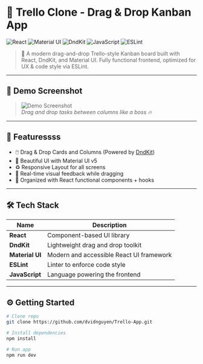 # 🧩 Trello Clone - Drag & Drop Kanban App

![React](https://img.shields.io/badge/React-20232A?style=for-the-badge&logo=react&logoColor=61DAFB)
![Material UI](https://img.shields.io/badge/MUI-007FFF?style=for-the-badge&logo=mui&logoColor=white)
![DndKit](https://img.shields.io/badge/DND--Kit-%234B32C3?style=for-the-badge)
![JavaScript](https://img.shields.io/badge/JavaScript-F7DF1E?style=for-the-badge&logo=javascript&logoColor=black)
![ESLint](https://img.shields.io/badge/ESLint-4B32C3?style=for-the-badge&logo=eslint&logoColor=white)

> 🎯 A modern drag-and-drop Trello-style Kanban board built with React, DndKit, and Material UI. Fully functional frontend, optimized for UX & code style via ESLint.

---

## 📸 Demo Screenshot

> ![Demo Screenshot](https://scontent.fsgn2-6.fna.fbcdn.net/v/t1.15752-9/494691145_3046976882127339_4892319132740143344_n.png?stp=dst-png_s843x403&_nc_cat=110&ccb=1-7&_nc_sid=0024fc&_nc_eui2=AeE7O2GXEAwkJDJX5M4bL14XNGpATSrL0zA0akBNKsvTMKRCsVarcHIfzjnHk_o2dGkxa_bjVxxY9732qHSVHpxy&_nc_ohc=cxalTs-ZPMcQ7kNvwE9yjx8&_nc_oc=AdkxAkV_Nji5I5PVwEdreU2GfzEOfYCdsooZfnWE29AQqxRfY_VWtDfKCFw_ceDJ_23n2MoPX6P2H8tn8r6uIIwP&_nc_ad=z-m&_nc_cid=0&_nc_zt=23&_nc_ht=scontent.fsgn2-6.fna&oh=03_Q7cD2QExEhbFJbNrpP8XCaHZLjzGjbHAOm68kxdNlS0TT9HIRw&oe=685C0F49)  
> _Drag and drop tasks between columns like a boss 🔥_

---

## 🚀 Featuressss

- 🖱️ Drag & Drop Cards and Columns (Powered by [DndKit](https://dndkit.com))
- 🎨 Beautiful UI with Material UI v5
- ♻️ Responsive Layout for all screens
- 🌈 Real-time visual feedback while dragging
- 🧠 Organized with React functional components + hooks

---

## 🛠️ Tech Stack

| Name            | Description                              |
| --------------- | ---------------------------------------- |
| **React**       | Component-based UI library               |
| **DndKit**      | Lightweight drag and drop toolkit        |
| **Material UI** | Modern and accessible React UI framework |
| **ESLint**      | Linter to enforce code style             |
| **JavaScript**  | Language powering the frontend           |

---

## ⚙️ Getting Started

```bash
# Clone repo
git clone https://github.com/dvidnguyen/Trello-App.git

# Install dependencies
npm install

# Run app
npm run dev
```

